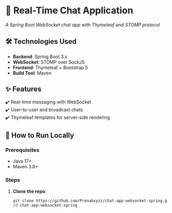 # 💬 Real-Time Chat Application  
_A Spring Boot WebSocket chat app with Thymeleaf and STOMP protocol_   

## 🛠️ Technologies Used  
- **Backend**: Spring Boot 3.x  
- **WebSocket**: STOMP over SockJS  
- **Frontend**: Thymeleaf + Bootstrap 5  
- **Build Tool**: Maven  

## ✨ Features  
✔️ Real-time messaging with WebSocket  
✔️ User-to-user and broadcast chats  
✔️ Thymeleaf templates for server-side rendering   

## 🚀 How to Run Locally  

### Prerequisites  
- Java 17+  
- Maven 3.8+  

### Steps  
1. **Clone the repo**:  
   ```bash
   git clone https://github.com/Pronabxyzz/chat-app-websocket-spring.git
   cd chat-app-websocket-spring
